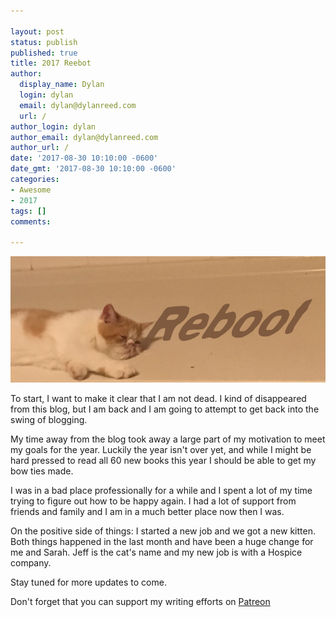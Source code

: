 ```yaml
---

layout: post
status: publish
published: true
title: 2017 Reebot
author:
  display_name: Dylan
  login: dylan
  email: dylan@dylanreed.com
  url: /
author_login: dylan
author_email: dylan@dylanreed.com
author_url: /
date: '2017-08-30 10:10:00 -0600'
date_gmt: '2017-08-30 10:10:00 -0600'
categories:
- Awesome
- 2017
tags: []
comments:

---
```

![Week Six - Dylan looking insane at the end of a panoramic of Wellington NZ](https://raw.githubusercontent.com/dylanreed/dylan.blog/gh-pages/images/other/reboot.jpg)

To start, I want to make it clear that I am not dead. I kind of disappeared from this blog, but I am back and I am going to attempt to get back into the swing of blogging. 

My time away from the blog took away a large part of my motivation to meet my goals for the year. Luckily the year isn't over yet, and while I might be hard pressed to read all 60 new books this year I should be able to get my bow ties made. 

I was in a bad place professionally for a while and I spent a lot of my time trying to figure out how to be happy again. I had a lot of support from friends and family and I am in a much better place now then I was. 

On the positive side of things: I started a new job and we got a new kitten. Both things happened in the last month and have been a huge change for me and Sarah. Jeff is the cat's name and my new job is with a Hospice company. 

Stay tuned for more updates to come. 


Don't forget that you can support my writing efforts on [Patreon](https://www.patreon.com/dylanreed)
